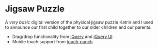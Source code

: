 # Jigsaw Puzzle

A _very basic_ digital version of the physical jigsaw puzzle Katrin and I used to announce our first child together to our older children and our parents.

- Drag/drop functionality from [jQuery](https://jquery.com/) and [jQuery UI](https://jqueryui.com/)
- Mobile touch support from [touch-punch](https://github.com/furf/jquery-ui-touch-punch)